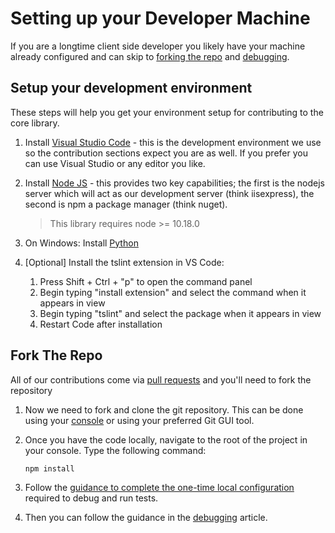 # Setting up your Developer Machine

If you are a longtime client side developer you likely have your machine already configured and can skip to [forking the repo](#fork-the-repo) and [debugging](./debugging.md).

## Setup your development environment

These steps will help you get your environment setup for contributing to the core library.

1. Install [Visual Studio Code](https://code.visualstudio.com/) - this is the development environment we use so the contribution sections expect you are as well. If you prefer you can use Visual Studio or any editor you like.

1. Install [Node JS](https://nodejs.org/en/download/) - this provides two key capabilities; the first is the nodejs server which will act as our development server (think iisexpress), the second is npm a package manager (think nuget).

    > This library requires node >= 10.18.0

1. On Windows: Install [Python](https://www.python.org/downloads)

1. [Optional] Install the tslint extension in VS Code:

    1. Press Shift + Ctrl + "p" to open the command panel
    2. Begin typing "install extension" and select the command when it appears in view
    3. Begin typing "tslint" and select the package when it appears in view
    4. Restart Code after installation

## Fork The Repo

All of our contributions come via [pull requests](https://docs.github.com/en/github/collaborating-with-issues-and-pull-requests/about-pull-requests) and you'll need to fork the repository

1. Now we need to fork and clone the git repository. This can be done using your [console](https://help.github.com/articles/fork-a-repo/) or using your preferred Git GUI tool.

1. Once you have the code locally, navigate to the root of the project in your console. Type the following command:

     `npm install`

1. Follow the [guidance to complete the one-time local configuration](./local-debug-configuration.md) required to debug and run tests.

1. Then you can follow the guidance in the [debugging](./debugging.md) article.
